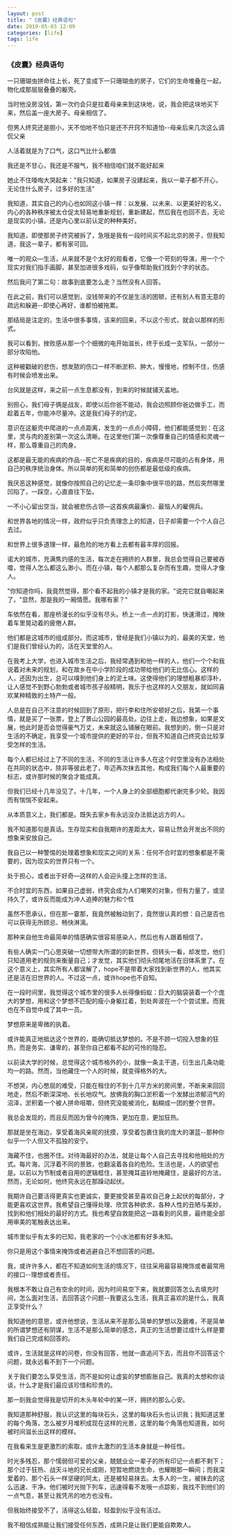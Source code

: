 ```yaml
---
layout: post
title: "《皮囊》经典语句"
date: 2019-05-03 12:09
categories: [life]
tags: life
---
```


### 《皮囊》经典语句

一只珊瑚虫拼命往上长，死了变成下一只珊瑚虫的房子，它们的生命堆叠在一起，物化成那层层叠叠的躯壳。

当时他没房没钱，第一次约会只是拉着母亲来到这块地，说，我会把这块地买下来，然后盖一座大房子。母亲相信了。

但男人终究还是胆小，天不怕地不怕只是还不开窍不知道怕--母亲后来几次这么调侃父亲

人活着就是为了口气，这口气比什么都值

我还是不甘心，我还是不服气，我不相信咱们就不能好起来

她止不住嚎啕大哭起来："我只知道，如果房子没建起来，我以一辈子都不开心，无论住什么房子，过多好的生活"

我知道，其实自己的内心也如同这小镇一样：以发展、以未来、以更美好的名义，内心的各种秩序被太仓促太轻易地重新规划，重新建起，然后我在也回不去，无论是现实的小镇，还是内心里以前认定的种种美好。

我知道，即使那房子终究被拆了，急哦是我有一段时间买不起北京的房子，但我知道，我这一辈子，都有家可回。



唯一的观众—生活，从来就不是个太好的观看者，它像一个苛刻的导演，用一个个现实对我们指手画脚，甚至加进很多戏码，似乎像帮助我们找到个字的状态。

然后我问了第二句：故事到底要怎么走？当然没有人回答。

在此之前，我们可以感觉到，没钱带来的不仅是生活的困顿，还有别人有意无意的疏远和躲避--即使心再好，谁都怕被拖累。

那结局是注定的，生活中很多事情，该来的回来，不以这个形式，就会以那样的形式。

我可以看到，挫败感从那一个个细微的电开始滋长，终于长成一支军队，一部分一部分攻陷他。

这种被戳破的悲伤，想发脓的伤口一样不断淤积、肿大，慢慢地，控制不住，伤感有时候会喷发出来。

台风就是这样，来之前一点生息都没有，到来的时候就铺天盖地。

别担心，我们母子俩是战友，即使以后你爸不能动，我会边照顾你爸边做手工，而趁着五年，你能冲尽量冲。这是我们母子的约定。



意识在这躯壳中爬进的一点点距离，发生的一点点小障碍，他们都能感觉到：在这里，灵与肉的差别第一次这么清晰。在这里他们第一次像尊重自己的情感和灵魂一样，那么尊重自己的肉身。

这都是最无能的疾病的作品--死亡不是疾病的目的，疾病是尽可能的占有身体，用自己的秩序统治身体。所以简单的死和简单的创伤都是最低级的疾病。

我厌恶这种感觉，就像你按照自己的记忆走一条印象中很平坦的路，然后突然哪里凹陷了，一踩空，心直直往下坠。

一不小心留出空当，就会被悲伤占领—这首疾病最廉价、最恼人的雇佣兵。



和世界各地的情况一样，政府似乎只负责理念上的知道，日子却需要一个个人自己去过。

和世界上很多道理一样，最危险的地方看上去都有最丰厚的回报。



诺大的城市，充满焦灼感的生活，每次走在拥挤的人群里，我总会觉得自己要被吞噬，觉得人怎么都这么渺小。而在小镇，每个人都那么复杂而有生趣，觉得人才像人。

"你知道你吗，我竟然觉得，那个看不起我的小镇才是我的家。"说完它就自嘲起来了，"显然，那是我的一厢情愿。我哪有家？"

车依然在看，那座桥漫长的似乎没有尽头。桥上一点一点的灯影，快速滑过，掩映着车里晃动着的疲倦人群。

他们都是这城市的组成部分。而这城市，曾经是我们小镇以为的，最美的天堂，他们是我们曾经认为的，活在天堂里的人。



在我考上大学，也进入城市生活之后，我经常遇到和他一样的人，他们一个个和我说着对未来的规划，和在故乡在中小学阶段的成功带给他们的无比信心。这样的人，还因为出生，总可以嗅到他们身上的泥土味。这使得他们的理想粗暴却淳朴，让人感觉不到野心勃勃或者城市孩子般精明，我乐于也这样的人交朋友，就如同喜欢某种精致的土特产一般。

人总是在自己不注意的时候回到了原形，把行李和住所安顿好之后，我第一个事情，就是买了一张票，登上了景山公园的最高处。边往上走，我边想象，如果是文展，他此时是否会觉得豪气万丈，未来就这么铺展在眼前。我想到的，倒一只是对生活的不确定，我享受一个城市提供的更好的平台，但我不知道自己终究会比较享受怎样的生活。

每个人都已经过上了不同的生活，不同的生活让许多人在这个时空里没有办法相处在共同的状态中，除非等彼此老了，年迈再次抹去其他，构成我们每个人最重要的标志，或许那时候的聚会才能成真。

但我们已经十几年没见了。十几年，一个人身上的全部细胞都代谢完多少轮。我因而有惴惴不安起来。

从本质意义上，我们都是。既失去家乡有永远没办法抵达远方的人。



我不知道那句是真话。生存现实和自我期许的差距太大，容易让然会开发出不同的想象来安放自己。

我自己以一种警惕的处理着想象和现实之间的关系：任何不合时宜的想象都是不需要的，因为现实的世界只有一个。

处于担心，或者出于好奇—这样的人会迎头撞上怎样的生活。

不合时宜的东西，如果自己虚弱，终究会成为人们嘲笑的对象，但有力量了，或坚持久了，或许反而能成为冲人追捧的魅力和个性

虽然不愿承认，但在那一霎那，我竟然被触动到了，竟然很认真的想：自己是否也可以获得无所顾忌、畅快淋漓。

那种来自他生命最简单的情感确实很容易感染人，然后也有人跟着相信了。

有些人确实一门心思突破一切想带大所谓的的新世界，但转头一看，却发觉，他们只知道用老的规则来衡量自己；才发觉，其实他们彻头彻尾地活在旧体系里了。在这个意义上，其实所有人都误解了，hope不是带着大家找到新世界的人，他其实还是活在旧世界的人。不过这一点，或许hope也不自知。

在一段时间里，我觉得这个城市里的很多人长得像蚂蚁：巨大的脑袋装着一个个庞大的梦想，用和这个梦想不匹配的瘦小身躯扛着，到处奔波在一个个尝试里。而我也在不自觉中成了其中一员。

梦想原来是卑微的执着。

或许能真正地抵达这个世界的，能确切抵达梦想的。不是不顾一切投入想象的狂热，而是务实、谦卑的，甚至你自己都看不起的可怜的隐忍。

以前读大学的时候，总觉得这个城市格外的小，就像一条主干道，衍生出几条功能均一的路。然而，当他藏住一个人的时候，就变得格外的大。

不想哭，内心憋屈的难受，只能在租住的不到十几平方米的房间里，不断来来回回地走，然后不断深深地、长长地叹气。放佛我的胸口淤积着一个发酵出浓郁沼气的沼泽，淤积着一个被人拼命咀嚼，但终究没能被消化，黏糊成一团的整个世界。



我总会发现的，而且反而因为曾今的掩饰，更加在意，更加狂热。

那就是坐在海边，享受着海风亲昵的抚摸，享受着包裹住我的庞大的湛蓝--那种你似乎一个人但又不孤独的安宁。

海藏不住，也圈不住。对待海最好的办法，就是让每个人自己去寻找和他相处的方式。每片海，沉浮着不同的景致，也翻滚着各自的危险。生活也是，人的欲望也是。以前以为节制或者自用的逻辑框住，甚至掩耳盗铃地掩藏住，是最好的方法，然而，无论如何，他终究永远在那躁动起伏。

我期许自己要活得更真实也更诚实，要更接受甚至喜欢自己身上起伏的每部分，才能更喜欢这世界。我希望自己懂得处理、欣赏各种欲求，各种人性的丑陋与美妙，找到和他们相处的最好的方式。我也希望自救能把这一路看到的风景，最终能全部用审美的笔触表达出来。



城市里似乎有太多的已知，我老家的一个小水池都有好多未知。



你只是用这个事情来掩饰或者逃避自己不想回答的问题。

我，或许许多人，都在不知道如何生活的情况下，往往采用最容易掩饰或者最常用的接口--理想或者责任。

我根本不敢让自己有空余的时间，因为时间易空下来，我就要回答怎么去填充时间，怎么面对生活，去回答这个问题--我要这么生活，我真正喜欢的是什么，我真正享受什么？

我知道他的意思，或许他想说，生活从来不是那么简单的梦想以及磨难，不是简单的所谓梦想还有阴谋，生活不是那么简单的感念，真正的生活想要过成什么样是要我们自己完成和回答的。

或许，生活就是这样的问卷，你没有回答，他就一直追问下去，而且你不回答这个问题，就永远看不到下一个问题。

关于我们要怎么享受生活，而不是如何让虚妄的梦想膨胀自己。我真的太想和你谈谈，什么才是我们最应该珍惜和珍贵的。



那一刻我会觉得我是切开的木头年轮中的某一环，拥挤的那么心安。

我知道那种舒服，我认识这里的每块石头，这里的每块石头也认识我；我知道这里的每个角落，怎么被岁月堆积成现在这样的光景，这里的每个角落也知道我，如何被时间滋长出这样的模样。

在我看来生是更激烈的索取，或许太激烈的生活本身就是一种任性。



时光多残忍，那个懦弱但可爱的父亲，兢兢业业一辈子的所有印记一点都不剩下；那个过于狂热、战天斗地的兄长成刚，短暂地燃烧生命，也耀眼那一瞬间；而我深爱着的、那个石头一样坚硬的阿太，还是被轻易抹去。太多人的一生，被抹去的这么迅速、干净。他们被时光抛下列车，迅速得看不发哦一点踪影，我找不到他们的一点气息，甚至让我凭吊的地方也没有。

但我始终接受不了，活得这么轻盈，轻盈到似乎没有活过。

我不相信成熟能让我们接受任何东西，成熟只是让我们更能自欺欺人。